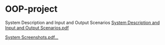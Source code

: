# OOP-project


System Description and Input and Output Scenarios
[System Description and Input and Output Scenarios.pdf](https://github.com/ELDA7EE7/OOP-project-2.0/files/13745377/System.Description.and.Input.and.Output.Scenarios.pdf)

[System Screenshots.pdf…]()
